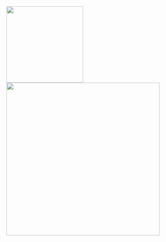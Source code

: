 <a href="https://github.com/anuraghazra/github-readme-stats">
  <img height=200 align="center" src="https://github-readme-stats.vercel.app/api?username=DaniPraivet&show_icons=true&include_all_commits=true&hide_border=true&theme=blue_navy" />
</a>
<br>
<a href="https://github.com/anuraghazra/convoychat">
  <img width="400" align="center" src="https://github-readme-stats.vercel.app/api/top-langs?username=DaniPraivet&layout=pie&hide_border=true&langs_count=8&theme=blue_navy" />
</a>
